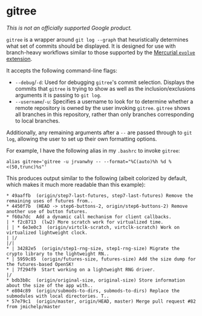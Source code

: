 # gitree

*This is not an officially supported Google product.*

`gitree` is a wrapper around `git log --graph` that heuristically determines
what set of commits should be displayed. It is designed for use with
branch-heavy workflows similar to those supported by the [Mercurial `evolve`
extension](https://www.mercurial-scm.org/wiki/EvolveExtension).

It accepts the following command-line flags:

* `--debug`/`-d`: Used for debugging `gitree`'s commit selection. Displays the
  commits that `gitree` is trying to show as well as the inclusion/exclusions
  arguments it is passing to `git log`.
* `--username`/`-u`: Specifies a username to look for to determine whether a
  remote repository is owned by the user invoking `gitree`. `gitree` shows all
  branches in this repository, rather than only branches corresponding to local
  branches.

Additionally, any remaining arguments after a `--` are passed through to `git
log`, allowing the user to set up their own formatting options.

For example, I have the following alias in my `.bashrc` to invoke `gitree`:

```
alias gitree='gitree -u jrvanwhy -- --format="%C(auto)%h %d %<(50,trunc)%s"'
```

This produces output similar to the following (albeit colorized by default,
which makes it much more readable than this example):
```
* 49aaffb  (origin/step7-last-futures, step7-last-futures) Remove the remaining uses of futures from..
* 4450f7b  (HEAD -> step6-buttons-2, origin/step6-buttons-2) Remove another use of button futures.
* f60a7dc  Add a dynamic call mechanism for client callbacks.
| * f2c8713  (lw2) More scratch work for virtualized time.
| | * 6e3e0c3  (origin/virtclk-scratch, virtclk-scratch) Work on virtualized lightweight clock.
| |/
|/|
* | 34282e5  (origin/step1-rng-size, step1-rng-size) Migrate the crypto library to the lightweight RN..
* | 5959c85  (origin/futures-size, futures-size) Add the size dump for the futures-based OpenSK!
* | 7f294f9  Start working on a lightweight RNG driver.
|/
* bdb3b8c  (origin/original-size, original-size) Store information about the size of the app with..
* e804c89  (origin/submods-to-dirs, submods-to-dirs) Replace the submodules with local directories. T..
* 57e79c1  (origin/master, origin/HEAD, master) Merge pull request #82 from jmichelp/master
```
